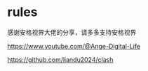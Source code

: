 # rules

感谢安格视界大佬的分享，请多多支持安格视界

https://www.youtube.com/@Ange-Digital-Life

https://github.com/liandu2024/clash
